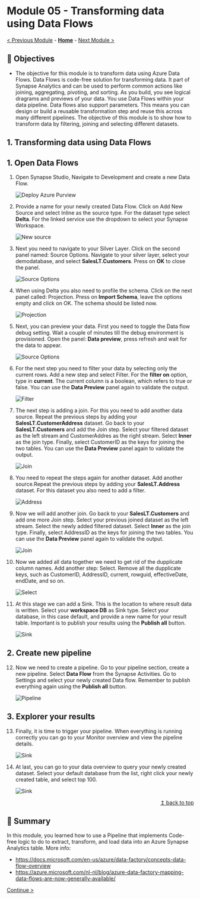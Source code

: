 # Module 05 - Transforming data using Data Flows

[< Previous Module](../module04/module04.md) - **[Home](../README.md)** - [Next Module >](../module06/module06.md)

## :dart: Objectives

* The objective for this module is to transform data using Azure Data Flows. Data Flows is code-free solution for transforming data. It part of Synapse Analytics and can be used to perform common actions like joining, aggregating, pivoting, and sorting. As you build, you see logical dragrams and previews of your data. You use Data Flows within your data pipeline. Data flows also support parameters. This means you can design or build a reusable transformation step and reuse this across many different pipelines. The objective of this module is to show how to transform data by filtering, joining and selecting different datasets.

## 1. Transforming data using Data Flows

## 1. Open Data Flows

1. Open Synapse Studio, Navigate to Development and create a new Data Flow.

    ![Deploy Azure Purview](../module05/screen01.png)

2. Provide a name for your newly created Data Flow. Click on Add New Source and select Inline as the source type. For the dataset type select **Delta**. For the linked service use the dropdown to select your Synapse Workspace.

    ![New source](../module05/screen02.png)

3. Next you need to navigate to your Silver Layer. Click on the second panel named: Source Options. Navigate to your silver layer, select your demodatabase, and select **SalesLT.Customers**. Press on **OK** to close the panel.

    ![Source Options](../module05/screen03.png)

4. When using Delta you also need to profile the schema. Click on the next panel called: Projection. Press on **Import Schema**, leave the options empty and click on OK. The schema should be listed now.

    ![Projection](../module05/screen05.png)

5. Next, you can preview your data. First you need to toggle the Data flow debug setting. Wait a couple of minutes till the debug environment is provisioned. Open the panel: **Data preview**, press refresh and wait for the data to appear.

    ![Source Options](../module05/screen04.png)

6. For the next step you need to filter your data by selecting only the current rows. Add a new step and select Filter. For the **filter on** option, type in **current**. The current column is a boolean, which refers to true or false. You can use the **Data Preview** panel again to validate the output.

    ![Filter](../module05/screen07.png)

7. The next step is adding a join. For this you need to add another data source. Repeat the previous steps by adding your **SalesLT.CustomerAddress** dataset. Go back to your **SalesLT.Customers** and add the Join step. Select your filtered dataset as the left stream and CustomerAddres as the right stream. Select **Inner** as the join type. Finally, select CustomerID as the keys for joining the two tables. You can use the **Data Preview** panel again to validate the output.

    ![Join](../module05/screen08.png)

8. You need to repeat the steps again for another dataset. Add another source.Repeat the previous steps by adding your **SalesLT.Address** dataset. For this dataset you also need to add a filter.

    ![Address](../module05/screen10.png)

9. Now we will add another join. Go back to your **SalesLT.Customers** and add one more Join step. Select your previous joined dataset as the left stream. Select the newly added filtered dataset. Select **Inner** as the join type. Finally, select AddressID as the keys for joining the two tables. You can use the **Data Preview** panel again to validate the output.

    ![Join](../module05/screen11.png)

10. Now we added all data together we need to get rid of the dupplicate column names. Add another step: Select. Remove all the dupplicate keys, such as CustomerID, AddressID, current, rowguid, effectiveDate, endDate, and so on.

    ![Select](../module05/screen12.png)

11. At this stage we can add a Sink. This is the location to where result data is written. Select your **workspace DB** as Sink type. Select your database, in this case default, and provide a new name for your result table. Important is to publish your results using the **Publish all** button.

    ![Sink](../module05/screen13.png)

## 2. Create new pipeline

12. Now we need to create a pipeline. Go to your pipeline section, create a new pipeline. Select **Data Flow** from the Synapse Activities. Go to Settings and select your newly created Data flow. Remember to publish everything again using the **Publish all** button.

    ![Pipeline](../module05/screen14.png)

## 3. Explorer your results

13. Finally, it is time to trigger your pipeline. When everything is running correctly you can go to your Monitor overview and view the pipeline details.

    ![Sink](../module05/screen15.png)

14. At last, you can go to your data overview to query your newly created dataset. Select your default database from the list, right click your newly created table, and select top 100.

    ![Sink](../module05/screen16.png)


<div align="right"><a href="#module-05---transforming-data-using-data-flows">↥ back to top</a></div>

## :tada: Summary

In this module, you learned how to use a Pipeline that implements Code-free logic to do to extract, transform, and load data into an Azure Synapse Analytics table. More info:

- https://docs.microsoft.com/en-us/azure/data-factory/concepts-data-flow-overview
- https://azure.microsoft.com/nl-nl/blog/azure-data-factory-mapping-data-flows-are-now-generally-available/

[Continue >](../module06/module06.md)
